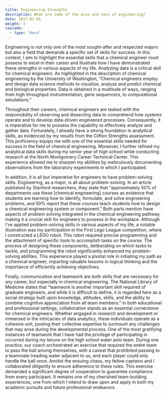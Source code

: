 ```yaml
---
title: Engineering Strengths
description: What are some of the pros and cons of engineering?
date: 2017-01-05
weight: 3
cascade:
  - type: "docs"
---
```


Engineering is not only one of the most sought-after and respected majors but also a field that demands a specific set of skills for success. In this context, I aim to highlight the essential skills that a chemical engineer must possess to excel in their career and illustrate how I have demonstrated these strengths in various aspects of my life.
Analyzing data is a critical skill for chemical engineers. As highlighted in the description of chemical engineering by the University of Washington, “Chemical engineers employ and design data science methods to visualize, analyze and predict chemical and biological properties. Data is obtained in a multitude of ways, ranging from high throughput instrumentation, gene sequencers, to computational simulations.” 

Throughout their careers, chemical engineers are tasked with the responsibility of observing and dissecting data to comprehend how systems operate and to develop data-driven engineered processes. Consequently, it is imperative for me to possess the capability to effectively analyze and gather data. Fortunately, I already have a strong foundation in analytical skills, as evidenced by my results from the Clifton Strengths assessment. This proficiency equips me with one of the essential skills needed for success in the field of chemical engineering. Moreover, I further refined my analytical data skills during my senior year of high school while conducting research at the North Montgomery Career Technical Center. This experience allowed me to sharpen my abilities by meticulously documenting observations from the laboratory experiments in which I participated.

In addition, it is all but imperative for engineers to have problem-solving skills. Engineering, as a major, is all about problem-solving. In an article published by Stanford researchers, they state that “approximately 50% of departments use these [chemical engineering] courses as evidence that students are learning how to identify, formulate, and solve engineering problems, and 50% report that these courses teach students how to design a chemical engineering system or component.” Both parts mention have aspects of problem solving integrated in the chemical engineering pathway, making it a crucial skill for engineers to possess in the workplace. Although I've applied problem-solving skills in various aspects of my life, a notable illustration was my participation in the First Lego League competition, where I constructed a LEGO robot. This robot required precise programming and the attachment of specific tools to accomplish tasks on the course. The process of designing these components, deliberating on which tasks to tackle, and programming the robot significantly enhanced my problem-solving abilities. This experience played a pivotal role in initiating my path as a chemical engineer, imparting valuable lessons in logical thinking and the importance of efficiently achieving objectives.

Finally, communication and teamwork are both skills that are necessary for any career, but especially in chemical engineering. The National Library of Medicine states that “teamwork is another important skill required of graduate engineers, and while it is difficult to define, it is regarded here as a social strategy built upon knowledge, attitudes, skills, and the ability to combine cognitive appreciation from all team members.” In both educational and professional settings, collaboration stands as an essential cornerstone for chemical engineers. Whether engaged in research and development or immersed in the intricacies of data analytics, these individuals operate as a cohesive unit, pooling their collective expertise to surmount any challenges that may arise during the developmental process. One of the most gratifying instances of teamwork that I have had the privilege of participating in occurred during my tenure on the high school water polo team. During one practice, our coach orchestrated an exercise that required the entire team to pass the ball among themselves, with a caveat that prohibited passing to a teammate treading water adjacent to us, and each player could only handle the ball once. Amidst the ensuing chaos, my fellow captains and I collaborated diligently to ensure adherence to these rules. This exercise demanded a significant degree of cooperation to guarantee compliance from every participant. It remains one of my cherished team-building experiences, one from which I intend to draw upon and apply in both my academic pursuits and future professional endeavors.
